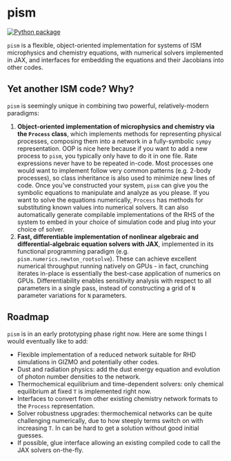 # pism

[![Python package](https://github.com/mikegrudic/pism/actions/workflows/test.yml/badge.svg)](https://github.com/mikegrudic/pism/actions/workflows/test.yml)

`pism` is a flexible, object-oriented implementation for systems of ISM microphysics and chemistry equations, with numerical solvers implemented in JAX, and interfaces for embedding the equations and their Jacobians into other codes.

## Yet another ISM code? Why?

`pism` is seemingly unique in combining two powerful, relatively-modern paradigms:
1. **Object-oriented implementation of microphysics and chemistry via the `Process` class**, which implements methods for representing physical processes, composing them into a network in a fully-symbolic `sympy` representation. OOP is nice here because if you want to add a new process to `pism`, you typically only have to do it in one file. Rate expressions never have to be repeated in-code. Most processes one would want to implement follow very common patterns (e.g. 2-body processes), so class inheritance is also used to minimize new lines of code. 
Once you've constructed your system, `pism` can give you the symbolic equations to manipulate and analyze as you please. If you want to solve the equations numerically, `Process` has methods for substituting known values into numerical solvers. It can also automatically generate compilable implementations of the RHS of the system to embed in your choice of simulation code and plug into your choice of solver.
2. **Fast, differentiable implementation of nonlinear algebraic and differential-algebraic equation solvers with JAX**, implemented in its functional programming paradigm (e.g. `pism.numerics.newton_rootsolve`). These can achieve excellent numerical throughput running natively on GPUs - in fact, crunching iterates in-place is essentially the best-case application of numerics on GPUs. Differentiability enables sensitivity analysis with respect to all parameters in a single pass, instead of constructing a grid of `N` parameter variations for `N` parameters.

## Roadmap

`pism` is in an early prototyping phase right now. Here are some things I would eventually like to add:
* Flexible implementation of a reduced network suitable for RHD simulations in GIZMO and potentially other codes.
* Dust and radiation physics: add the dust energy equation and evolution of photon number densities to the network.
* Thermochemical equilibrium and time-dependent solvers: only chemical equilibrium at fixed `T` is implemented right now.
* Interfaces to convert from other existing chemistry network formats to the `Process` representation.
* Solver robustness upgrades: thermochemical networks can be quite challenging numerically, due to how steeply terms switch on with increasing `T`. In can be hard to get a solution without good initial guesses.
* If possible, glue interface allowing an existing compiled code to call the JAX solvers on-the-fly.
